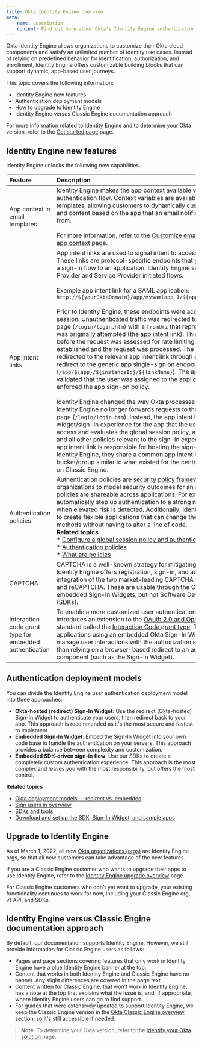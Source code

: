 ```yaml
---
title: Okta Identity Engine overview
meta:
  - name: description
    content: Find out more about Okta's Identity Engine authentication flow, what developer features it unlocks, and how to use it.
---
```


<ApiLifecycle access="ie" />

Okta Identity Engine allows organizations to customize their Okta cloud components and satisfy an unlimited number of identity use cases. Instead of relying on predefined behavior for identification, authorization, and enrollment, Identity Engine offers customizable building blocks that can support dynamic, app-based user journeys.

This topic covers the following information:
* Identity Engine new features
* Authentication deployment models
* How to upgrade to Identity Engine
* Identity Engine versus Classic Engine documentation approach

For more information related to Identity Engine and to determine your Okta version, refer to the  [Get started page](https://help.okta.com/okta_help.htm?type=oie&id=ext-get-started-oie) page.

## Identity Engine new features

Identity Engine unlocks the following new capabilities.

| Feature | Description|
:-------- | :--------- |
| App context in email templates | Identity Engine makes the app context available when a user enters an authentication flow. Context variables are available in our email templates, allowing customers to dynamically customize email style and content based on the app that an email notification is triggered from.<br /><br />For more information, refer to the [Customize email notifications > Use app context](/docs/guides/custom-email/main/#use-app-context) page. |
| App intent links | App intent links are used to signal intent to access an application. These links are protocol-specific endpoints that you can use to initiate a sign-in flow to an application. Identity Engine supports both Identity Provider and Service Provider initiated flows.<br /><br />Example app intent link for a SAML application:<br />`http://${yourOktaDomain}/app/mysamlapp_1/${appInstanceID}/sso/saml`<br /><br />Prior to Identity Engine, these endpoints were accessible only with a session. Unauthenticated traffic was redirected to a centralized sign-in page (`/login/login.htm`) with a `fromUri` that represented the app that was originally attempted (the app intent link). This redirect occurred before the request was assessed for rate limiting. A session was established and the request was processed. The user was then redirected to the relevant app intent link through an intermediate redirect to the generic app single-sign on endpoint (`/app/${app}/${instanceId}/${linkName}`). The app intent link endpoint validated that the user was assigned to the application, and then enforced the app sign-on policy.<br /><br />Identity Engine changed the way Okta processes these requests. Identity Engine no longer forwards requests to the centralized sign-in page (`/login/login.htm`). Instead, the app intent links location hosts the widget/sign-in experience for the app that the user is attempting to access and evaluates the global session policy, authentication policy, and all other policies relevant to the sign-in experience. Since each app intent link is responsible for hosting the sign-in experience on Identity Engine, they share a common app intent link rate limit bucket/group similar to what existed for the centralized sign-in page on Classic Engine.|
| Authentication policies |Authentication policies are [security policy frameworks](https://csrc.nist.gov/publications/detail/sp/800-63b/final) that allow organizations to model security outcomes for an application. These policies are shareable across applications. For example, you can automatically step up authentication to a strong non-phishable factor when elevated risk is detected. Additionally, Identity Engine allows you to create flexible applications that can change their authentication methods without having to alter a line of code.<br />**Related topics**<br />* [Configure a global session policy and authentication policies](/docs/guides/configure-signon-policy/)<br />* [Authentication policies](https://help.okta.com/okta_help.htm?type=oie&id=ext-about-asop)<br />* [What are policies](/docs/concepts/policies/)|
|CAPTCHA|CAPTCHA is a well-known strategy for mitigating attacks by bots. Identity Engine offers registration, sign-in, and account recovery integration of the two market-leading CAPTCHA services: [hCAPTCHA](https://www.hcaptcha.com/) and [reCAPTCHA](https://www.google.com/recaptcha/about/). These are usable through the Okta-hosted and embedded Sign-In Widgets, but not Software Development Kits (SDKs).|
|Interaction code grant type for embedded authentication|To enable a more customized user authentication experience, Okta introduces an extension to the [OAuth 2.0 and OpenID Connect](/docs/concepts/oauth-openid) standard called the [Interaction Code grant type](/docs/concepts/interaction-code/). This grant type allows applications using an embedded Okta Sign-In Widget and/or SDK to manage user interactions with the authorization server directly, rather than relying on a browser-based redirect to an authentication component (such as the Sign-In Widget).|

## Authentication deployment models

You can divide the Identity Engine user authentication deployment model into three approaches:

* **Okta-hosted (redirect) Sign-In Widget**: Use the redirect (Okta-hosted) Sign-In Widget to authenticate your users, then redirect back to your app. This approach is recommended as it's the most secure and fastest to implement.
* **Embedded Sign-In Widget**: Embed the Sign-In Widget into your own code base to handle the authentication on your servers. This approach provides a balance between complexity and customization.
* **Embedded SDK-driven sign-in flow**: Use our SDKs to create a completely custom authentication experience. This approach is the most complex and leaves you with the most responsibility, but offers the most control.

**Related topics**
* [Okta deployment models &mdash; redirect vs. embedded](/docs/concepts/redirect-vs-embedded/)
* [Sign users in overview](/docs/guides/sign-in-overview/)
* [SDKs and tools](/code/)
* [Download and set up the SDK, Sign-In Widget, and sample apps](/docs/guides/oie-embedded-common-download-setup-app/)

## Upgrade to Identity Engine

As of March 1, 2022, all new [Okta organizations (orgs)](/docs/concepts/okta-organizations/) are Identity Engine orgs, so that all new customers can take advantage of the new features.

If you are a Classic Engine customer who wants to upgrade their apps to use Identity Engine, refer to the [Identity Engine upgrade overview](/docs/guides/oie-upgrade-overview/) page.

For Classic Engine customers who don't yet want to upgrade, your existing functionality continues to work for now, including your Classic Engine org, v1 API, and SDKs.


## Identity Engine versus Classic Engine documentation approach

By default, our documentation supports Identity Engine. However, we still provide information for Classic Engine users as follows:

* Pages and page sections covering features that only work in Identity Engine have a blue Identity Engine banner at the top.
* Content that works in both Identity Engine and Classic Engine have no banner. Any slight differences are covered in the page text.
* Content written for Classic Engine, that won't work in Identity Engine, has a note at the top that explains what the issue is, and, if appropriate, where Identity Engine users can go to find support.
* For guides that were extensively updated to support Identity Engine, we keep the Classic Engine version in the [Okta Classic Engine overview](/docs/guides/archive-overview/) section, so it's still accessible if needed.

> **Note**: To determine your Okta version, refer to the [Identify your Okta solution](https://help.okta.com/okta_help.htm?type=oie&id=ext-oie-version) page.

